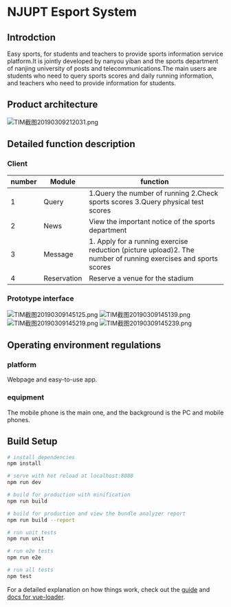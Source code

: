 # NJUPT Esport System

## Introdction

Easy sports, for students and teachers to provide sports information service platform.It is jointly developed by nanyou yiban and the sports department of nanjing university of posts and telecommunications.The main users are students who need to query sports scores and daily running information, and teachers who need to provide information for students.

## Product architecture

![TIM截图20190309212031.png](https://i.loli.net/2019/03/09/5c83bdbf54e6a.png)

## Detailed function description

### Client

| number | Module      | function                                                                                                       |
| ------ | ----------- | -------------------------------------------------------------------------------------------------------------- |
| 1      | Query       | 1.Query the number of running 2.Check sports scores 3.Query physical test scores                               |
| 2      | News        | View the important notice of the sports department                                                             |
| 3      | Message     | 1. Apply for a running exercise reduction (picture upload)2. The number of running exercises and sports scores |
| 4      | Reservation | Reserve a venue for the stadium                                                                                |

### Prototype interface

![TIM截图20190309145125.png](https://i.loli.net/2019/03/09/5c83724da882f.png)
![TIM截图20190309145139.png](https://i.loli.net/2019/03/09/5c83724d73e0e.png)
![TIM截图20190309145219.png](https://i.loli.net/2019/03/09/5c83724de535f.png)
![TIM截图20190309145239.png](https://i.loli.net/2019/03/09/5c83724d912d3.png)

## Operating environment regulations

### platform

Webpage and easy-to-use app.

### equipment

The mobile phone is the main one, and the background is the PC and mobile phones.

## Build Setup

```bash
# install dependencies
npm install

# serve with hot reload at localhost:8080
npm run dev

# build for production with minification
npm run build

# build for production and view the bundle analyzer report
npm run build --report

# run unit tests
npm run unit

# run e2e tests
npm run e2e

# run all tests
npm test
```

For a detailed explanation on how things work, check out the [guide](http://vuejs-templates.github.io/webpack/) and [docs for vue-loader](http://vuejs.github.io/vue-loader).
